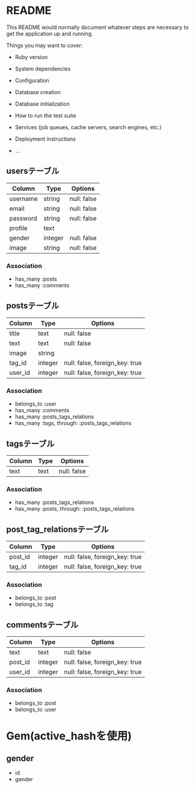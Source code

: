 # README

This README would normally document whatever steps are necessary to get the
application up and running.

Things you may want to cover:

* Ruby version

* System dependencies

* Configuration

* Database creation

* Database initialization

* How to run the test suite

* Services (job queues, cache servers, search engines, etc.)

* Deployment instructions

* ...


## usersテーブル
|Column|Type|Options|
|------|----|-------|
|username|string|null: false|
|email|string|null: false|
|password|string|null: false|
|profile|text||
|gender|integer|null: false|
|image|string|null: false|
### Association
- has_many :posts
- has_many :comments


## postsテーブル
|Column|Type|Options|
|------|----|-------|
|title|text|null: false|
|text|text|null: false|
|image|string|
|tag_id|integer|null: false, foreign_key: true|
|user_id|integer|null: false, foreign_key: true|
### Association
- belongs_to :user
- has_many :comments
- has_many :posts_tags_relations
- has_many  :tags,  through:  :posts_tags_relations


## tagsテーブル
|Column|Type|Options|
|------|----|-------|
|text|text|null: false|
### Association
- has_many :posts_tags_relations
- has_many :posts,  through:  :posts_tags_relations


## post_tag_relationsテーブル
|Column|Type|Options|
|------|----|-------|
|post_id|integer|null: false, foreign_key: true|
|tag_id|integer|null: false, foreign_key: true|
### Association
- belongs_to :post
- belongs_to :tag


## commentsテーブル
|Column|Type|Options|
|------|----|-------|
|text|text|null: false|
|post_id|integer|null: false, foreign_key: true|
|user_id|integer|null: false, foreign_key: true|
### Association
- belongs_to :post
- belongs_to :user


# Gem(active_hashを使用)

## gender
- id
- gender